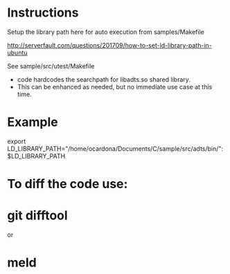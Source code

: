 Instructions
============
Setup the library path here for auto execution from samples/Makefile

http://serverfault.com/questions/201709/how-to-set-ld-library-path-in-ubuntu

See sample/src/utest/Makefile
- code hardcodes the searchpath for libadts.so shared library.  
- This can be enhanced as needed, but no immediate use case at this time.


Example
=======
export LD_LIBRARY_PATH="/home/ocardona/Documents/C/sample/src/adts/bin/":$LD_LIBRARY_PATH


To diff the code use:
====================
# git difftool
or
# meld
